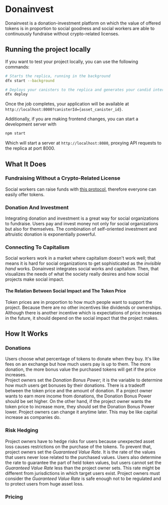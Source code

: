 # Donainvest

Donainvest is a donation-investment platform on which the value of offered tokens is in proportion to social goodness and social workers are able to continuously fundraise without crypto-related licenses.

## Running the project locally

If you want to test your project locally, you can use the following commands:

```bash
# Starts the replica, running in the background
dfx start --background

# Deploys your canisters to the replica and generates your candid interface
dfx deploy
```

Once the job completes, your application will be available at `http://localhost:8000?canisterId={asset_canister_id}`.

Additionally, if you are making frontend changes, you can start a development server with

```bash
npm start
```

Which will start a server at `http://localhost:8080`, proxying API requests to the replica at port 8000.

## What It Does

### Fundraising Without a Crypto-Related License

Social workers can raise funds with [this protocol](https://github.com/kentomisawa/lfico), therefore everyone can easily offer tokens. 

### Donation And Investment

Integrating donation and investment is a great way for social organizations to fundraise. Users pay and invest money not only for social organizations but also for themselves. The combination of self-oriented investment and altruistic donation is exponentially powerful.

### Connecting To Capitalism

Social workers work in a market where capitalism doesn't work well; that means it is hard for social organizations to get sophisticated as the *invisible hand* works. Donainvest integrates social works and capitalism. Then, that visualizes the needs of what the society really desires and how social projects make social impact.

#### The Relation Between Social Impact and The Token Price

Token prices are in proportion to how much people want to support the project. Because there are no other incentives like dividends or ownerships. Although there is another incentive which is expectations of price increases in the future, it should depend on the social impact that the project makes. 

## How It Works

### Donations

Users choose what percentage of tokens to donate when they buy. It's like fees on an exchange but how much users pay is up to them. The more donation, the more bonus value the purchased tokens will get if the price increases.  
Project owners set the *Donation Bonus Power*; it is the variable to determine how much users get bonuses by their donations. There is a tradeoff between the token price and the amount of donation. If a project owner wants to earn more income from donations, the Donation Bonus Power should be set higher. On the other hand, if the project owner wants the token price to increase more, they should set the Donation Bonus Power lower. Project owners can change it anytime later. This may be like capital increase as companies do.

### Risk Hedging

Project owners have to hedge risks for users because unexpected asset loss causes restrictions on the purchase of the tokens. To prevent that, project owners set the *Guaranteed Value Rate*. It is the rate of the values that users never lose related to the purchased values. Users also determine the rate to guarantee the part of held token values, but users cannot set the *Guaranteed Value Rate* less than the project owner sets. This rate might be different from jurisdictions in which target users exist. Project owners must consider the *Guaranteed Value Rate* is safe enough not to be regulated and to protect users from huge asset loss.

### Pricing


